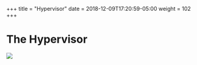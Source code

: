 +++
title = "Hypervisor"
date = 2018-12-09T17:20:59-05:00
weight = 102
+++

# The Hypervisor

![](/images/docker/vm.png)

